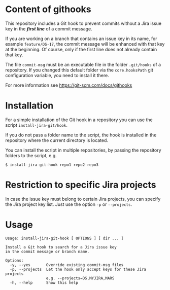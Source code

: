 # Content of githooks

This repository includes a Git hook to prevent commits without a Jira issue key in the ***first line*** of a commit message.

If you are working on a branch that contains an issue key in its name, for example ``feature/DS-17``, the commit message will be enhanced with that key at the beginning. Of course, only if the first line does not already contain that key.

The file ``commit-msg`` must be an executable file in the folder ``.git/hooks`` of a repository.
If you changed this default folder via the ``core.hooksPath`` git configuration variable, you need to install it there.

For more information see https://git-scm.com/docs/githooks

# Installation

For a simple installation of the Git hook in a repository you can use the script ``install-jira-git/hook``.

If you do not pass a folder name to the script, the hook is installed in the repository where the current directory is located.

You can install the script in multiple repositories, by passing the repository folders to the script, e.g.
```shell
$ install-jira-git-hook repo1 repo2 repo3
```

# Restriction to specific Jira projects

In case the issue key must belong to certain Jira projects, you can specify the Jira project key list. Just use the option ``-p`` or ``--projects``.

# Usage
```
Usage: install-jira-git-hook [ OPTIONS ] [ dir ... ]

Install a Git hook to search for a Jira issue key
in the commit message or branch name.

Options:
  -y, --yes       Override existing commit-msg files
  -p, --projects  Let the hook only accept keys for these Jira projects
                  e.g. --projects=DS,MYJIRA,MARS
  -h, --help      Show this help
```


